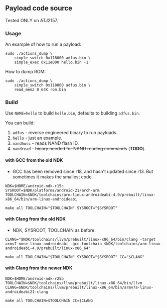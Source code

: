 ## Payload code source

Tested ONLY on ATJ2157.

### Usage

An example of how to run a payload:
```
sudo ./actions_dump \
	simple_switch 0x118000 adfus.bin \
	simple_exec 0x11e000 hello.bin -1
```

How to dump ROM:
```
sudo ./actions_dump \
	simple_switch 0x118000 adfus.bin \
	read_mem2 0 64K rom.bin
```

### Build

Use `NAME=hello` to build `hello.bin`, defaults to building `adfus.bin`.

You can build:

1. `adfus` - reverse engineered binary to run payloads.
2. `hello` - just an example.
3. `nandhwsc` - reads NAND flash ID.
4. `nandread` - ~~binary needed for NAND reading commands~~ (__TODO__).

#### with GCC from the old NDK

* GCC has been removed since r18, and hasn't updated since r13. But sometimes it makes the smallest code.

```
NDK=$HOME/android-ndk-r15c
SYSROOT=$NDK/platforms/android-21/arch-arm
TOOLCHAIN=$NDK/toolchains/arm-linux-androideabi-4.9/prebuilt/linux-x86_64/bin/arm-linux-androideabi

make all TOOLCHAIN="$TOOLCHAIN" SYSROOT="$SYSROOT"
```

#### with Clang from the old NDK

* NDK, SYSROOT, TOOLCHAIN as before.

```
CLANG="$NDK/toolchains/llvm/prebuilt/linux-x86_64/bin/clang -target armv7-none-linux-androideabi -gcc-toolchain $NDK/toolchains/arm-linux-androideabi-4.9/prebuilt/linux-x86_64"

make all TOOLCHAIN="$TOOLCHAIN" SYSROOT="$SYSROOT" CC="$CLANG"
```

#### with Clang from the newer NDK

```
NDK=$HOME/android-ndk-r25b
TOOLCHAIN=$NDK/toolchains/llvm/prebuilt/linux-x86_64/bin/llvm
CLANG=$NDK/toolchains/llvm/prebuilt/linux-x86_64/bin/armv7a-linux-androideabi21-clang

make all TOOLCHAIN=$TOOLCHAIN CC=$CLANG
```

